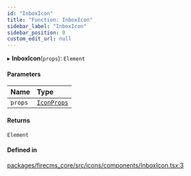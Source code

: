 ```yaml
---
id: "InboxIcon"
title: "Function: InboxIcon"
sidebar_label: "InboxIcon"
sidebar_position: 0
custom_edit_url: null
---
```


▸ **InboxIcon**(`props`): `Element`

#### Parameters

| Name | Type |
| :------ | :------ |
| `props` | [`IconProps`](../types/IconProps.md) |

#### Returns

`Element`

#### Defined in

[packages/firecms_core/src/icons/components/InboxIcon.tsx:3](https://github.com/FireCMSco/firecms/blob/d45f3739/packages/firecms_core/src/icons/components/InboxIcon.tsx#L3)
